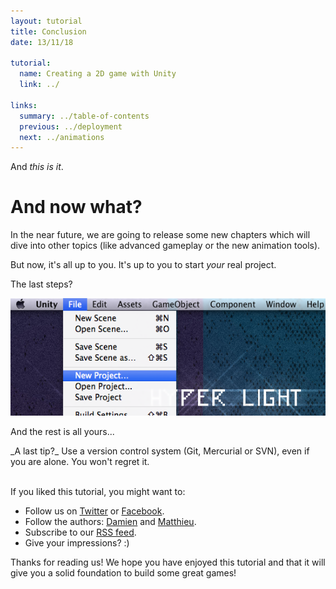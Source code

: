 ```yaml
---
layout: tutorial
title: Conclusion
date: 13/11/18

tutorial:
  name: Creating a 2D game with Unity
  link: ../

links:
  summary: ../table-of-contents
  previous: ../deployment
  next: ../animations
---
```


And _this is it_.

# And now what?

In the near future, we are going to release some new chapters which will dive into other topics (like advanced gameplay or the new animation tools).

But now, it's all up to you. It's up to you to start _your_ real project.

The last steps?

[ ![Last steps][last] ][last]

And the rest is all yours...

<md-tip>
_A last tip?_ Use a version control system (Git, Mercurial or SVN), even if you are alone. You won't regret it.
</md-tip>


<br />If you liked this tutorial, you might want to:

* Follow us on [Twitter](https://twitter.com/pixelnest) or [Facebook](https://www.facebook.com/pixelneststudio).
* Follow the authors: [Damien](https://twitter.com/valryon) and [Matthieu](https://twitter.com/solarsailer).
* Subscribe to our [RSS feed](http://feedpress.me/pixelnest).
* Give your impressions? :)

Thanks for reading us! We hope you have enjoyed this tutorial and that it will give you a solid foundation to build some great games!


[last]: ./-img/last.png
